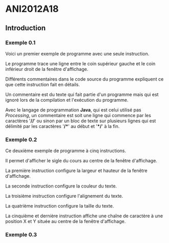 # ANI2012A18

## Introduction

### Exemple 0.1

Voici un premier exemple de programme avec une seule instruction.

Le programme trace une ligne entre le coin supérieur gauche et le coin inférieur droit de la fenêtre d'affichage.

Différents commentaires dans le code source du programme expliquent ce que cette instruction fait en détails.

Un commentaire est du texte qui fait partie d'un programme mais qui est ignoré lors de la compilation et l'exécution du programme. 

Avec le langage de programmation **Java**, qui est celui utilisé pas *Processing*, un commentaire est soit une ligne qui commence par les caractères '**//**' ou sinon par un bloc de texte sur plusieurs lignes qui est délimité par les caractères '**/\***' au début et '**\*/**' à la fin.

### Exemple 0.2

Ce deuxième exemple de programme à cinq instructions.

Il permet d'afficher le sigle du cours au centre de la fenêtre d'affichage.

La première instruction configure la largeur et hauteur de la fenêtre d'affichage.

La seconde instruction configure la couleur du texte.

La troisième instruction configure l'alignement du texte.

La quatrième instruction configure la taille du texte.

La cinquième et dernière instruction affiche une chaîne de caractère à une position X et Y située au centre de la fenêtre d'affichage.

### Exemple 0.3


